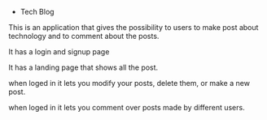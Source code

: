 * Tech Blog

This is an application that gives the possibility to users to make post about technology and to comment about the posts.

It has a login and signup page

It has a landing page that shows all the post.

when loged in it lets you modify your posts, delete them, or make a new post.

when loged in it lets you comment over posts made by different users.